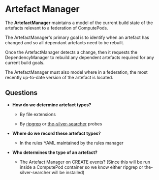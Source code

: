 # Artefact Manager

The **ArtefactManager** maintains a model of the current build state of
the artefacts relevant to a federation of ComputePods.

The ArtefactManager's primary goal is to identify when an artefact has
changed and so all dependant artefacts need to be rebuilt.

Once the ArtefactManager detects a change, then it requests the
DependencyManager to rebuild any dependent artefacts required for any
current build goals.

The ArtefactManager must also model where in a federation, the most
recently up-to-date version of the artefact is located.


## Questions

- **How do we determine artefact types?**

  - By file extensions

  - By [ripgrep](https://github.com/BurntSushi/ripgrep) or
    [the-silver-searcher](https://github.com/ggreer/the_silver_searcher)
    probes

- **Where do we record these artefact types?**

  - In the rules YAML maintained by the rules manager

- **Who determines the type of an artefact?**

  - The Artefact Manager on CREATE events? (Since this will be run inside
    a ComputePod container so we know either ripgrep or
    the-silver-searcher will be installed)